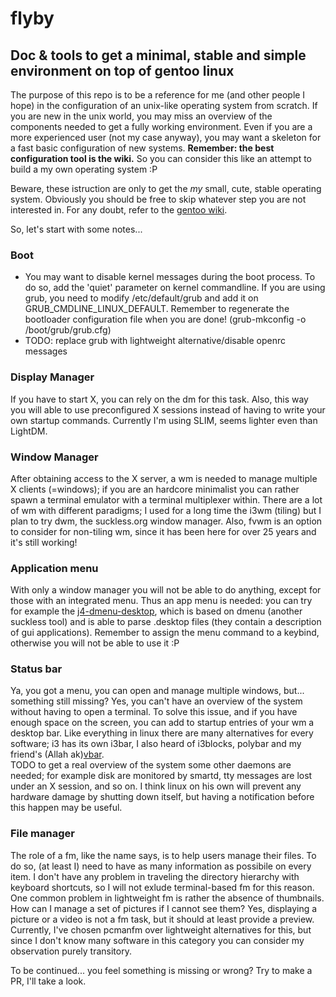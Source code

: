 # flyby
## Doc & tools to get a minimal, stable and simple environment on top of gentoo linux

The purpose of this repo is to be a reference for me (and other people I hope) in the configuration of an unix-like operating system from scratch. If you are new in the unix world, you may miss an overview of the components needed to get a fully working environment. Even if you are a more experienced user (not my case anyway), you may want a skeleton for a fast basic configuration of new systems. **Remember: the best configuration tool is the wiki.** So you can consider this like an attempt to build a my own operating system :P

Beware, these istruction are only to get the *my* small, cute, stable operating system. Obviously you should be free to skip whatever step you are not interested in. For any doubt, refer to the [gentoo wiki](https://wiki.gentoo.org/).

So, let's start with some notes...


### Boot
 * You may want to disable kernel messages during the boot process. To do so, add the 'quiet' parameter on kernel commandline. If you are using grub, you need to modify /etc/default/grub and add it on GRUB_CMDLINE_LINUX_DEFAULT. Remember to regenerate the bootloader configuration file when you are done! (grub-mkconfig -o /boot/grub/grub.cfg)
 * TODO: replace grub with lightweight alternative/disable openrc messages
 
### Display Manager
If you have to start X, you can rely on the dm for this task. Also, this way you will able to use preconfigured X sessions instead of having to write your own startup commands. Currently I'm using SLIM, seems lighter even than LightDM.

### Window Manager
After obtaining access to the X server, a wm is needed to manage multiple X clients (=windows); if you are an hardcore minimalist you can rather spawn a terminal emulator with a terminal multiplexer within. There are a lot of wm with different paradigms; I used for a long time the i3wm (tiling) but I plan to try dwm, the suckless.org window manager. Also, fvwm is an option to consider for non-tiling wm, since it has been here for over 25 years and it's still working!

### Application menu
With only a window manager you will not be able to do anything, except for those with an integrated menu. Thus an app menu is needed: you can try for example the [j4-dmenu-desktop](https://github.com/enkore/j4-dmenu-desktop), which is based on dmenu (another suckless tool) and is able to parse .desktop files (they contain a description of gui applications). Remember to assign the menu command to a keybind, otherwise you will not be able to use it :P

### Status bar
Ya, you got a menu, you can open and manage multiple windows, but... something still missing? Yes, you can't have an overview of the system without having to open a terminal. To solve this issue, and if you have enough space on the screen, you can add to startup entries of your wm a desktop bar. Like everything in linux there are many alternatives for every software; i3 has its own i3bar, I also heard of i3blocks, polybar and my friend's (Allah ak)[vbar](https://github.com/vbextreme/vbar).  
TODO to get a real overview of the system some other daemons are needed; for example disk are monitored by smartd, tty messages are lost under an X session, and so on. I think linux on his own will prevent any hardware damage by shutting down itself, but having a notification before this happen may be useful.

### File manager
The role of a fm, like the name says, is to help users manage their files. To do so, (at least I) need to have as many information as possibile on every item. I don't have any problem in traveling the directory hierarchy with keyboard shortcuts, so I will not exlude terminal-based fm for this reason. One common problem in lightweight fm is rather the absence of thumbnails. How can I manage a set of pictures if I cannot see them? Yes, displaying a picture or a video is not a fm task, but it should at least provide a preview. Currently, I've chosen pcmanfm over lightweight alternatives for this, but since I don't know many software in this category you can consider my observation purely transitory.

To be continued... you feel something is missing or wrong? Try to make a PR, I'll take a look.
